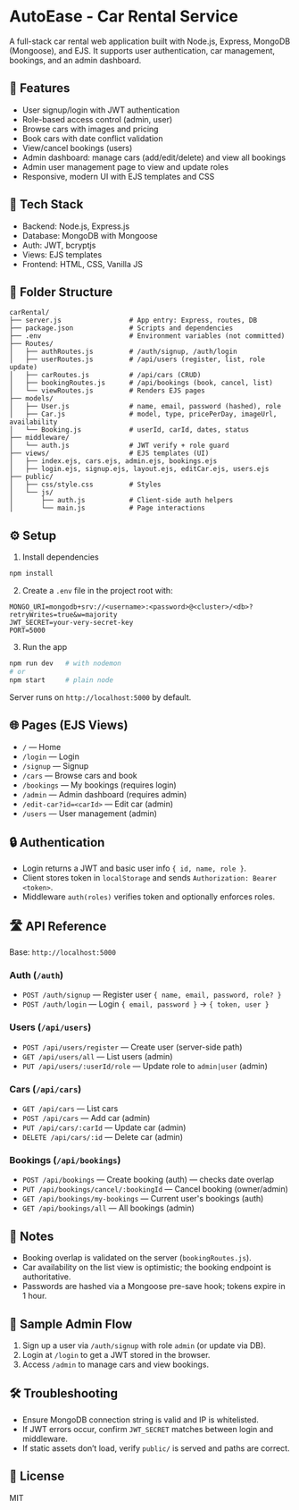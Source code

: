 # AutoEase - Car Rental Service

A full-stack car rental web application built with Node.js, Express, MongoDB (Mongoose), and EJS. It supports user authentication, car management, bookings, and an admin dashboard.

## 🚀 Features

- User signup/login with JWT authentication
- Role-based access control (admin, user)
- Browse cars with images and pricing
- Book cars with date conflict validation
- View/cancel bookings (users)
- Admin dashboard: manage cars (add/edit/delete) and view all bookings
- Admin user management page to view and update roles
- Responsive, modern UI with EJS templates and CSS

## 🧰 Tech Stack

- Backend: Node.js, Express.js
- Database: MongoDB with Mongoose
- Auth: JWT, bcryptjs
- Views: EJS templates
- Frontend: HTML, CSS, Vanilla JS

## 📁 Folder Structure

```
carRental/
├── server.js                 # App entry: Express, routes, DB
├── package.json              # Scripts and dependencies
├── .env                      # Environment variables (not committed)
├── Routes/
│   ├── authRoutes.js         # /auth/signup, /auth/login
│   ├── userRoutes.js         # /api/users (register, list, role update)
│   ├── carRoutes.js          # /api/cars (CRUD)
│   ├── bookingRoutes.js      # /api/bookings (book, cancel, list)
│   └── viewRoutes.js         # Renders EJS pages
├── models/
│   ├── User.js               # name, email, password (hashed), role
│   ├── Car.js                # model, type, pricePerDay, imageUrl, availability
│   └── Booking.js            # userId, carId, dates, status
├── middleware/
│   └── auth.js               # JWT verify + role guard
├── views/                    # EJS templates (UI)
│   ├── index.ejs, cars.ejs, admin.ejs, bookings.ejs
│   ├── login.ejs, signup.ejs, layout.ejs, editCar.ejs, users.ejs
├── public/
│   ├── css/style.css         # Styles
│   └── js/
│       ├── auth.js           # Client-side auth helpers
│       └── main.js           # Page interactions
```

## ⚙️ Setup

1. Install dependencies

```bash
npm install
```

2. Create a `.env` file in the project root with:

```env
MONGO_URI=mongodb+srv://<username>:<password>@<cluster>/<db>?retryWrites=true&w=majority
JWT_SECRET=your-very-secret-key
PORT=5000
```

3. Run the app

```bash
npm run dev   # with nodemon
# or
npm start     # plain node
```

Server runs on `http://localhost:5000` by default.

## 🌐 Pages (EJS Views)

- `/` — Home
- `/login` — Login
- `/signup` — Signup
- `/cars` — Browse cars and book
- `/bookings` — My bookings (requires login)
- `/admin` — Admin dashboard (requires admin)
- `/edit-car?id=<carId>` — Edit car (admin)
- `/users` — User management (admin)

## 🔒 Authentication

- Login returns a JWT and basic user info `{ id, name, role }`.
- Client stores token in `localStorage` and sends `Authorization: Bearer <token>`.
- Middleware `auth(roles)` verifies token and optionally enforces roles.

## 🛣️ API Reference

Base: `http://localhost:5000`

### Auth (`/auth`)

- `POST /auth/signup` — Register user `{ name, email, password, role? }`
- `POST /auth/login` — Login `{ email, password }` → `{ token, user }`

### Users (`/api/users`)

- `POST /api/users/register` — Create user (server-side path)
- `GET /api/users/all` — List users (admin)
- `PUT /api/users/:userId/role` — Update role to `admin|user` (admin)

### Cars (`/api/cars`)

- `GET /api/cars` — List cars
- `POST /api/cars` — Add car (admin)
- `PUT /api/cars/:carId` — Update car (admin)
- `DELETE /api/cars/:id` — Delete car (admin)

### Bookings (`/api/bookings`)

- `POST /api/bookings` — Create booking (auth) — checks date overlap
- `PUT /api/bookings/cancel/:bookingId` — Cancel booking (owner/admin)
- `GET /api/bookings/my-bookings` — Current user's bookings (auth)
- `GET /api/bookings/all` — All bookings (admin)

## 📌 Notes

- Booking overlap is validated on the server (`bookingRoutes.js`).
- Car availability on the list view is optimistic; the booking endpoint is authoritative.
- Passwords are hashed via a Mongoose pre-save hook; tokens expire in 1 hour.

## 🧪 Sample Admin Flow

1. Sign up a user via `/auth/signup` with role `admin` (or update via DB).
2. Login at `/login` to get a JWT stored in the browser.
3. Access `/admin` to manage cars and view bookings.

## 🛠️ Troubleshooting

- Ensure MongoDB connection string is valid and IP is whitelisted.
- If JWT errors occur, confirm `JWT_SECRET` matches between login and middleware.
- If static assets don’t load, verify `public/` is served and paths are correct.

## 📄 License

MIT
